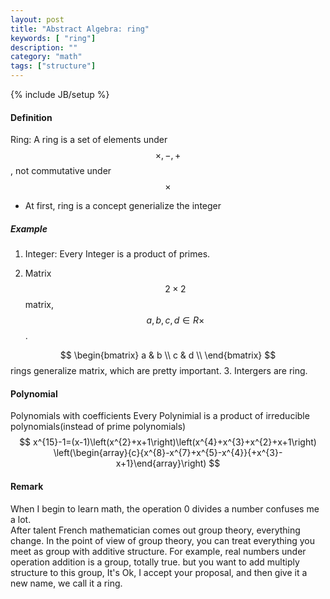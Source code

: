 ```yaml
---
layout: post
title: "Abstract Algebra: ring"
keywords: [ "ring"]
description: ""
category: "math"
tags: ["structure"]
---
```

{% include JB/setup %}

#### Definition 
Ring:  A ring is a set of elements under $$\times, -,+$$, not commutative under $$\times$$
- At first, ring is a concept generialize the integer


##### Example
1. Integer: Every Integer is a product of primes.

2. Matrix
 $$2\times 2$$ matrix, $$a,b,c,d \in R \times$$.

$$ 
	\begin{bmatrix}
		a & b \\
		c & d  \\
	\end{bmatrix}
$$
rings generalize matrix, which are pretty important.
3. Intergers  are ring.

#### Polynomial
Polynomials with coefficients
Every Polynimial is a product of irreducible polynomials(instead of prime polynomials) <br />
$$
x^{15}-1=(x-1)\left(x^{2}+x+1\right)\left(x^{4}+x^{3}+x^{2}+x+1\right)
\left(\begin{array}{c}{x^{8}-x^{7}+x^{5}-x^{4}}{+x^{3}-x+1}\end{array}\right)
$$


#### Remark
When I begin to learn math, the operation 0 divides a number confuses me a lot. <br />
After talent French mathematician comes out group theory, everything change. In the point of view of group theory, you can treat everything you 
meet as group with additive structure. For example, real numbers under operation addition is a group, totally true.
but you want to add multiply structure to this group, It's Ok, I accept your proposal, and then give it a new name,
we call it a ring.

